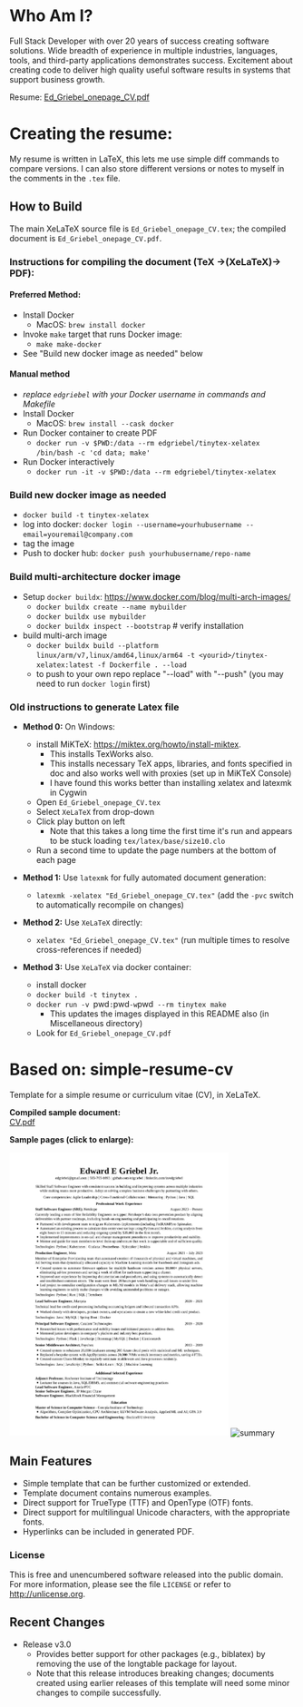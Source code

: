 # Who Am I?

Full Stack Developer with over 20 years of success creating software solutions.
Wide breadth of experience in multiple industries, languages, tools, and third-party applications demonstrates success.
Excitement about creating code to deliver high quality useful software results in systems that support business growth.

Resume: [Ed_Griebel_onepage_CV.pdf](https://raw.githubusercontent.com/edgriebel/resume-cv/master/Ed_Griebel_onepage_CV.pdf)

# Creating the resume:

My resume is written in LaTeX, this lets me use simple diff commands to compare versions.
I can also store different versions or notes to myself in the comments in the `.tex` file.

## How to Build

The main XeLaTeX source file is `Ed_Griebel_onepage_CV.tex`; the compiled document is `Ed_Griebel_onepage_CV.pdf`.

### Instructions for compiling the document (TeX &rarr;(XeLaTeX)&rarr; PDF):
#### Preferred Method:
- Install Docker
  - MacOS: `brew install docker`
- Invoke `make` target that runs Docker image:
  - `make make-docker`
- See "Build new docker image as needed" below

#### Manual method
- _replace `edgriebel` with your Docker username in commands and Makefile_
- Install Docker
  - MacOS: `brew install --cask docker`
- Run Docker container to create PDF
  - `docker run -v $PWD:/data --rm edgriebel/tinytex-xelatex /bin/bash -c 'cd data; make'`
- Run Docker interactively
  - `docker run -it -v $PWD:/data --rm edgriebel/tinytex-xelatex`

### Build new docker image as needed
- `docker build -t tinytex-xelatex`
- log into docker: `docker login --username=yourhubusername --email=youremail@company.com`
- tag the image
- Push to docker hub: `docker push yourhubusername/repo-name`

### Build multi-architecture docker image
- Setup `docker buildx`: https://www.docker.com/blog/multi-arch-images/
  - `docker buildx create --name mybuilder`
  - `docker buildx use mybuilder`
  - `docker buildx inspect --bootstrap`  # verify installation
- build multi-arch image
  - `docker buildx build --platform linux/arm/v7,linux/amd64,linux/arm64 -t <yourid>/tinytex-xelatex:latest -f Dockerfile . --load`
  - to push to your own repo replace "--load" with "--push" (you may need to run `docker login` first)

### Old instructions to generate Latex file

- **Method 0:** On Windows:
	- install MiKTeX: <https://miktex.org/howto/install-miktex>. 
		- This installs TexWorks also.
		- This installs necessary TeX apps, libraries, and fonts specified in doc and also works well with proxies (set up in MiKTeX Console)
		- I have found this works better than installing xelatex and latexmk in Cygwin
	- Open `Ed_Griebel_onepage_CV.tex`
	- Select `XeLaTeX` from drop-down
	- Click play button on left
		- Note that this takes a long time the first time it's run and appears to be stuck loading `tex/latex/base/size10.clo`
	- Run a second time to update the page numbers at the bottom of each page

- **Method 1:** Use `latexmk` for fully automated document generation:
	- `latexmk -xelatex "Ed_Griebel_onepage_CV.tex"`
	(add the `-pvc` switch to automatically recompile on changes)

- **Method 2:** Use `XeLaTeX` directly:
	- `xelatex "Ed_Griebel_onepage_CV.tex"`
	(run multiple times to resolve cross-references if needed)

- **Method 3:** Use `XeLaTeX` via docker container:
	- install docker
	- `docker build -t tinytex .`
	- `docker run -v `pwd`:`pwd` -w `pwd` --rm tinytex make`
		- This updates the images displayed in this README also (in Miscellaneous directory)
	- Look for `Ed_Griebel_onepage_CV.pdf`

Based on: simple-resume-cv
================

Template for a simple resume or curriculum vitae (CV), in XeLaTeX.

**Compiled sample document:**<br>
[CV.pdf](https://raw.githubusercontent.com/zachscrivena/simple-resume-cv/master/CV.pdf)

**Sample pages (click to enlarge):**

<img height="500" src="https://raw.githubusercontent.com/edgriebel/resume-cv/master/Miscellaneous/Ed_Griebel_Resume-1.png" alt="CV-1">
<img height="500" src="https://raw.githubusercontent.com/zachscrivena/simple-resume-cv/master/Miscellaneous/CV-03.png" alt="summary">

## Main Features

- Simple template that can be further customized or extended.
- Template document contains numerous examples.
- Direct support for TrueType (TTF) and OpenType (OTF) fonts.
- Direct support for multilingual Unicode characters, with the appropriate fonts.
- Hyperlinks can be included in generated PDF.

### License

This is free and unencumbered software released into the public domain.
For more information, please see the file `LICENSE` or refer to <http://unlicense.org>.

## Recent Changes

- Release v3.0
	- Provides better support for other packages (e.g., biblatex) by removing the use of the longtable package for layout.
	- Note that this release introduces breaking changes; documents created using earlier releases of this template will need some minor changes to compile successfully.
